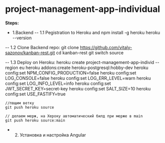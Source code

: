 # project-management-app-individual

**Steps:**

- 1.Backend
-- 1.1 Pegistration to Heroku and
    npm install -g heroku
	heroku --version

-- 1.2 Clone Backend repo:
    git clone https://github.com/vitaly-sazonov/kanban-rest.git
    cd kanban-rest
	git switch source

-- 1.3 Deploy on Heroku:
    heroku create project-management-app-individ --region eu
    heroku addons:create heroku-postgresql:hobby-dev
    heroku config:set NPM_CONFIG_PRODUCTION=false
    heroku config:set LOG_CONSOLE=false
    heroku config:set LOG_ERR_LEVEL=warn
    heroku config:set LOG_INFO_LEVEL=info
    heroku config:set JWT_SECRET_KEY=secret-key
    heroku config:set SALT_SIZE=10
    heroku config:set USE_FASTIFY=true
    
	//пвщим ветку
    git push heroku source
    
	// делаем мерж, на Хероку автоматический билд при мерже в main
	git push heroku source:main

- 2. Установка и настройка Angular